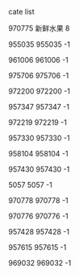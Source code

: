 cate list

970775 新鲜水果 8

955035 955035 -1

961006 961006 -1

975706 975706 -1

972200 972200 -1

957347 957347 -1

972219 972219 -1

957330 957330 -1

958104 958104 -1

957430 957430 -1

5057 5057 -1

970778 970778 -1

970776 970776 -1

957428 957428 -1

957615 957615 -1

969032 969032 -1

